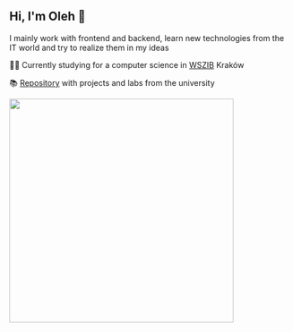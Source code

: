 ## Hi, I'm Oleh 👋

I mainly work with frontend and backend, learn new technologies from the IT world and try to realize them in my ideas

👨‍🎓 Currently studying for a computer science in [WSZIB](https://www.wszib.edu.pl/) Kraków 

📚 [Repository](https://github.com/progof/university)  with projects and labs from the university

<img src="https://wakatime.com/share/@Progof/ae719bd9-855e-4008-b3e8-b3a0653d0e1c.svg" height="400px" />
